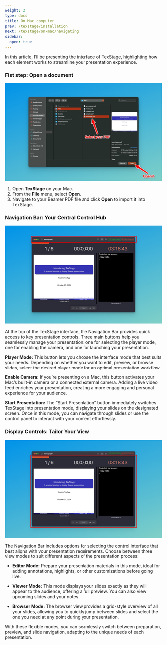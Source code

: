 ```yaml
---
weight: 2
type: docs
title: On Mac computer
prev: /texstage/installation
next: /texstage/on-mac/navigating
sidebar:
  open: true
---
```


In this article, I’ll be presenting the interface of TexStage, highlighting how each element works to streamline your presentation experience.

### Fist step: Open a document

![Open Document on TexStage for Mac](mac-open-files.jpg)

1. Open **TexStage** on your Mac.
2. From the **File** menu, select **Open**.
3. Navigate to your Beamer PDF file and click **Open** to import it into TexStage.

### Navigation Bar: Your Central Control Hub

![Navigation bar of TexStage for Mac](mac-navigation-bar.jpg)

At the top of the TexStage interface, the Navigation Bar provides quick access to key presentation controls. Three main buttons help you seamlessly manage your presentation: one for selecting the player mode, one for enabling the camera, and one for launching your presentation.

**Player Mode:** This button lets you choose the interface mode that best suits your needs. Depending on whether you want to edit, preview, or browse slides, select the desired player mode for an optimal presentation workflow.

**Enable Camera:** If you’re presenting on a Mac, this button activates your Mac’s built-in camera or a connected external camera. Adding a live video feed enriches your presentation, creating a more engaging and personal experience for your audience.

**Start Presentation:** The “Start Presentation” button immediately switches TexStage into presentation mode, displaying your slides on the designated screen. Once in this mode, you can navigate through slides or use the control panel to interact with your content effortlessly.

### Display Controls: Tailor Your View

![Controls of TexStage for Mac](mac-controls.jpg)

The Navigation Bar includes options for selecting the control interface that best aligns with your presentation requirements. Choose between three view modes to suit different aspects of the presentation process:

- **Editor Mode:** Prepare your presentation materials in this mode, ideal for adding annotations, highlights, or other customizations before going live.

- **Viewer Mode:** This mode displays your slides exactly as they will appear to the audience, offering a full preview. You can also view upcoming slides and your notes.

- **Browser Mode:** The browser view provides a grid-style overview of all your slides, allowing you to quickly jump between slides and select the one you need at any point during your presentation.

With these flexible modes, you can seamlessly switch between preparation, preview, and slide navigation, adapting to the unique needs of each presentation.